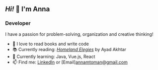 ##  _Hi!_ 👋  I'm Anna

### Developer

I have a passion for problem-solving, organization and creative thinking!

- 🌟 I love to read books and write code
- 📚 Currently reading: [*Homeland Elegies*](https://bookshop.org/p/books/homeland-elegies-ayad-akhtar/15861155?ean=9780316496421) by Ayad Akhtar
- 🌱 Currently learning: Java, Vue.js, React
- 📫 Find me: [LinkedIn](https://www.linkedin.com/in/anna-toman/) or [Email]<annamtoman@gmail.com>

<!--
**annatoman/annatoman** is a ✨ _special_ ✨ repository because its `README.md` (this file) appears on your GitHub profile.

Here are some ideas to get you started:

- 🔭 I’m currently working on ...
- 🌱 I’m currently learning ...
- 👯 I’m looking to collaborate on ...
- 🤔 I’m looking for help with ...
- 💬 Ask me about ...
- 😄 Pronouns: ...
- ⚡ Fun fact: ...
-->

